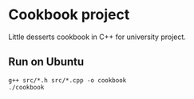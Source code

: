 # Cookbook project

Little desserts cookbook in C++ for university project.

## Run on Ubuntu

```terminal
g++ src/*.h src/*.cpp -o cookbook
./cookbook
```
